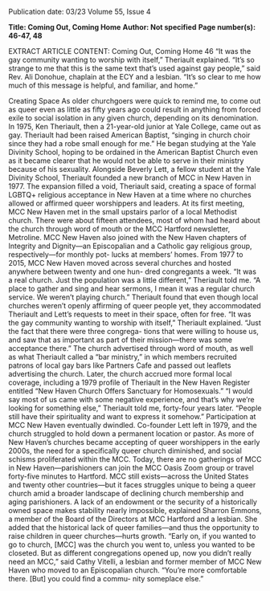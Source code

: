 Publication date: 03/23
Volume 55, Issue 4

**Title: Coming Out, Coming Home**
**Author: Not specified**
**Page number(s): 46-47, 48**

EXTRACT ARTICLE CONTENT:
Coming Out, 
Coming Home
46
“It was the gay community 
wanting to worship with itself,” 
Theriault explained.
“It’s so strange to me that this is the same text that’s used 
against gay people,” said Rev. Ali Donohue, chaplain at the ECY 
and a lesbian. “It’s so clear to me how much of this message is 
helpful, and familiar, and home.”

Creating Space
As older churchgoers were quick to remind me, to 
come out as queer even as little as fifty years ago could result 
in anything from forced exile to social isolation in any given 
church, depending on its denomination.
In 1975, Ken Theriault, then a 21-year-old junior at Yale 
College, came out as gay. Theriault had been raised American 
Baptist, “singing in church choir since they had a robe small 
enough for me.” He began studying at the Yale Divinity School, 
hoping to be ordained in the American Baptist Church even 
as it became clearer that he would not be able to serve in their 
ministry because of his sexuality.
Alongside Beverly Lett, a fellow student at the Yale Divinity 
School, Theriault founded a new branch of MCC in New Haven in 
1977. The expansion filled a void, Theriault said, creating a space of 
formal LGBTQ+ religious acceptance in New Haven at a time where 
no churches allowed or affirmed queer worshippers and leaders.
At its first meeting, MCC New Haven met in the small 
upstairs parlor of a local Methodist church. There were about 
fifteen attendees, most of whom had heard about the church 
through word of mouth or the MCC Hartford newsletter, 
Metroline. MCC New Haven also joined with the New Haven 
chapters of Integrity and Dignity—an Episcopalian and a 
Catholic gay religious group, respectively—for monthly pot-
lucks at members’ homes.
From 1977 to 2015, MCC New Haven moved across several 
churches and hosted anywhere between twenty and one hun-
dred congregants a week.
“It was a real church. Just the population was a little different,” 
Theriault told me. “A place to gather and sing and hear sermons, I 
mean it was a regular church service. We weren’t playing church.”
Theriault found that even though local churches weren’t 
openly affirming of queer people yet, they accommodated 
Theriault and Lett’s requests to meet in their space, often for free.
“It was the gay community wanting to worship with itself,” 
Theriault explained. “Just the fact that there were three congrega-
tions that were willing to house us, and saw that as important as 
part of their mission—there was some acceptance there.”
The church advertised through word of mouth, as well 
as what Theriault called a “bar ministry,” in which members 
recruited patrons of local gay bars like Partners Cafe and passed 
out leaflets advertising the church. Later, the church accrued 
more formal local coverage, including a 1979 profile of Theriault 
in the New Haven Register entitled “New Haven Church Offers 
Sanctuary for Homosexuals.”
“I would say most of us came with some negative experience, 
and that’s why we’re looking for something else,” Theriault told 
me, forty-four years later. “People still have their spirituality and 
want to express it somehow.”
Participation at MCC New Haven eventually dwindled. 
Co-founder Lett left in 1979, and the church struggled to hold 
down a permanent location or pastor. As more of New Haven’s 
churches became accepting of queer worshippers in the early 
2000s, the need for a specifically queer church diminished, and 
social schisms proliferated within the MCC. Today, there are no 
gatherings of MCC in New Haven—parishioners can join the 
MCC Oasis Zoom group or travel forty-five minutes to Hartford.
MCC still exists—across the United States and twenty other 
countries—but it faces struggles unique to being a queer church 
amid a broader landscape of declining church membership and 
aging parishioners. A lack of an endowment or the security of 
a historically owned space makes stability nearly impossible, 
explained Sharron Emmons, a member of the Board of the 
Directors at MCC Hartford and a lesbian. She added that the 
historical lack of queer families—and thus the opportunity to 
raise children in queer churches—hurts growth.
“Early on, if you wanted to go to church, [MCC] was the 
church you went to, unless you wanted to be closeted. But as 
different congregations opened up, now you didn’t really need 
an MCC,” said Cathy Vitelli, a lesbian and former member 
of MCC New Haven who moved to an Episcopalian church. 
“You’re more comfortable there. [But] you could find a commu-
nity someplace else.”